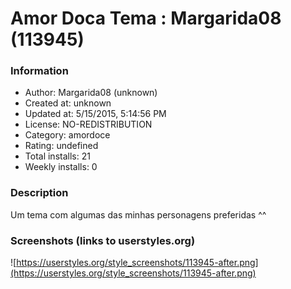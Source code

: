 # Amor Doca Tema : Margarida08 (113945)

### Information
- Author: Margarida08 (unknown)
- Created at: unknown
- Updated at: 5/15/2015, 5:14:56 PM
- License: NO-REDISTRIBUTION
- Category: amordoce
- Rating: undefined
- Total installs: 21
- Weekly installs: 0


### Description
Um tema com algumas das minhas personagens preferidas ^^


### Screenshots (links to userstyles.org)
![https://userstyles.org/style_screenshots/113945-after.png](https://userstyles.org/style_screenshots/113945-after.png)


